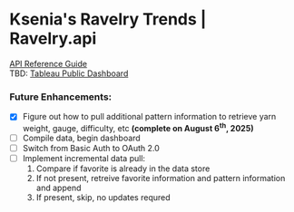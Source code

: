 # Ksenia's Ravelry Trends | Ravelry.api

[API Reference Guide](https://www.ravelry.com/api)  
TBD: [Tableau Public Dashboard]()

### Future Enhancements:
- [x] Figure out how to pull additional pattern information to retrieve yarn weight, gauge, difficulty, etc **(complete on August 6<sup>th</sup>, 2025)**
- [ ] Compile data, begin dashboard 
- [ ] Switch from Basic Auth to OAuth 2.0
- [ ] Implement incremental data pull:
	1.  Compare if favorite is already in the data store
	2.  If not present, retreive favorite information and pattern information and append
	3.  If present, skip, no updates requred